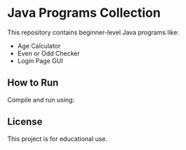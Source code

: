 # Java Programs Collection

This repository contains beginner-level Java programs like:
- Age Calculator
- Even or Odd Checker
- Login Page GUI

## How to Run

Compile and run using:

## License
This project is for educational use.
